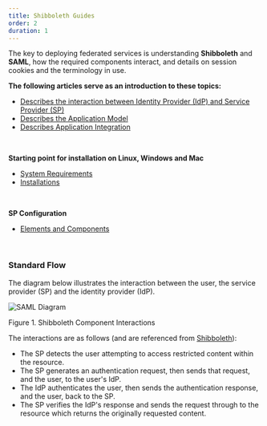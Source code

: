 ```yaml
---
title: Shibboleth Guides
order: 2
duration: 1
---
```


The key to deploying federated services is understanding **Shibboleth** and **SAML**, how the required components interact, and details on session cookies and the terminology in use. 

<strong>The following articles serve as an introduction to these topics:</strong>

<ul class="list-group list-group-flush">
  <li class="list-group-item"><a href="https://wiki.shibboleth.net/confluence/display/CONCEPT/FlowsAndConfig">Describes the interaction between Identity Provider (IdP) and Service Provider (SP)</a></li>
  <li class="list-group-item"><a href="https://wiki.shibboleth.net/confluence/display/SP3/ApplicationModel">Describes the Application Model</a></li>
  <li class="list-group-item"><a href="https://wiki.shibboleth.net/confluence/display/SP3/ApplicationIntegration">Describes Application Integration</a></li>
</ul>
<br>

<strong>Starting point for installation on Linux, Windows and Mac</strong>

<ul class="list-group list-group-flush">
  <li class="list-group-item"><a href="https://wiki.shibboleth.net/confluence/display/SP3/SystemRequirements">System Requirements</a></li>
  <li class="list-group-item"><a href="https://wiki.shibboleth.net/confluence/display/SP3/Installation">Installations</a></li>
</ul>
<br>

<strong>SP Configuration</strong>

<ul class="list-group list-group-flush">
  <li class="list-group-item"><a href="https://wiki.shibboleth.net/confluence/display/SP3/SPConfig">Elements and Components</a></li>
</ul>
<br>

### Standard Flow
The diagram below illustrates the interaction between the user, the service provider (SP) and the identity provider (IdP).


![SAML Diagram](/assets/images/saml-integration/saml-diagram.png)

Figure 1. Shibboleth Component Interactions

The interactions are as follows (and are referenced from [Shibboleth](https://shibboleth.atlassian.net/wiki/spaces/CONCEPT/overview)):

- The SP detects the user attempting to access restricted content within the resource.    
- The SP generates an authentication request, then sends that request, and the user, to the user's IdP.
- The IdP authenticates the user, then sends the authentication response, and the user, back to the SP.
- The SP verifies the IdP's response and sends the request through to the resource which returns the originally requested content.